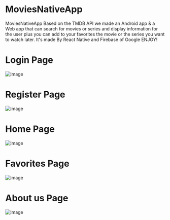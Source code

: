 # MoviesNativeApp
MoviesNativeApp
Based on the TMDB API we made an Android app & a Web app that can search for movies or series and display information for the user plus you can add to your favorites the movie or the series you want to watch later.
It's made By React Native and Firebase of Google ENJOY!

# Login Page
![image](https://github.com/NitayKurt/MoviesNativeApp/assets/104898225/3be10997-4dda-42a1-8a90-aee5684c0767)

# Register Page
![image](https://github.com/NitayKurt/MoviesNativeApp/assets/104898225/8b61dc5f-a987-41ad-95e4-968acec006ac)

# Home Page
![image](https://github.com/NitayKurt/MoviesNativeApp/assets/104898225/99e038e1-efe0-4c66-bd41-93f7b81ac7fc)

# Favorites Page
![image](https://github.com/NitayKurt/MoviesNativeApp/assets/104898225/493827a6-ef2c-4c25-81ec-403a85a3e88a)

# About us Page
![image](https://github.com/NitayKurt/MoviesNativeApp/assets/104898225/f75a9701-894e-4568-b0ef-0e426f3da6d0)


